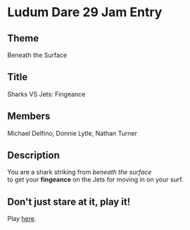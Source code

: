 # Ludum Dare 29 Jam Entry

## Theme
Beneath the Surface

## Title
Sharks VS Jets: Fingeance

## Members
Michael Delfino, Donnie Lytle, Nathan Turner  

## Description
You are a shark striking from *beneath the surface*  
to get your **fingeance** on the Jets for moving in on your surf.

## Don't just stare at it, play it!
Play [here](https://NathanTurner.github.io/LD29).
